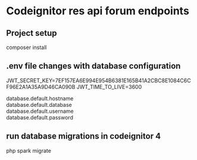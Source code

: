 # Codeignitor res api forum endpoints

## Project setup
composer install

## .env file changes with database configuration 
JWT_SECRET_KEY=7EF157EA6E994E954B6381E165B41A2CBC8E1084C6CF96E2A1A35A9D46CA090B 
JWT_TIME_TO_LIVE=3600

database.default.hostname <br>
database.default.database <br>
database.default.username <br>
database.default.password <br>

## run database migrations in codeignitor 4
 php spark migrate
